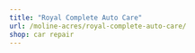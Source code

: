 ```yaml
---
title: "Royal Complete Auto Care"
url: /moline-acres/royal-complete-auto-care/
shop: car repair
---
```

